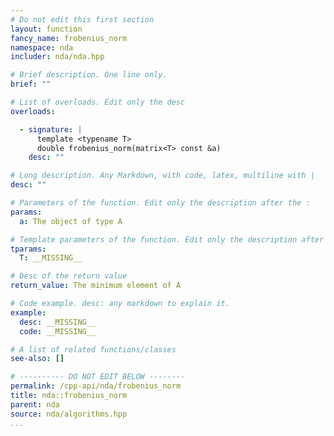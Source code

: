 ```yaml
---
# Do not edit this first section
layout: function
fancy_name: frobenius_norm
namespace: nda
includer: nda/nda.hpp

# Brief description. One line only.
brief: ""

# List of overloads. Edit only the desc
overloads:

  - signature: |
      template <typename T>
      double frobenius_norm(matrix<T> const &a)
    desc: ""

# Long description. Any Markdown, with code, latex, multiline with |
desc: ""

# Parameters of the function. Edit only the description after the :
params:
  a: The object of type A

# Template parameters of the function. Edit only the description after the :
tparams:
  T: __MISSING__

# Desc of the return value
return_value: The minimum element of A

# Code example. desc: any markdown to explain it.
example:
  desc: __MISSING__
  code: __MISSING__

# A list of related functions/classes
see-also: []

# ---------- DO NOT EDIT BELOW --------
permalink: /cpp-api/nda/frobenius_norm
title: nda::frobenius_norm
parent: nda
source: nda/algorithms.hpp
...
```


